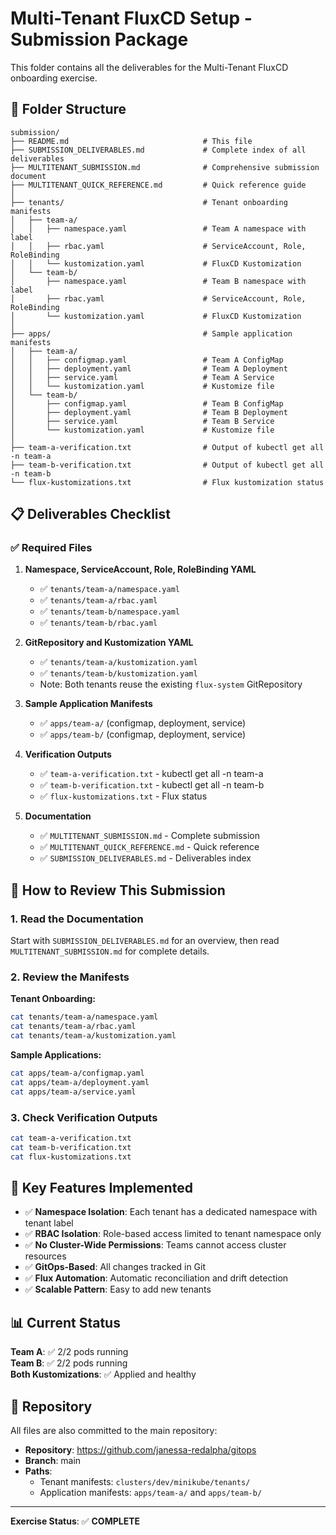 # Multi-Tenant FluxCD Setup - Submission Package

This folder contains all the deliverables for the Multi-Tenant FluxCD onboarding exercise.

## 📁 Folder Structure

```
submission/
├── README.md                              # This file
├── SUBMISSION_DELIVERABLES.md             # Complete index of all deliverables
├── MULTITENANT_SUBMISSION.md              # Comprehensive submission document
├── MULTITENANT_QUICK_REFERENCE.md         # Quick reference guide
│
├── tenants/                               # Tenant onboarding manifests
│   ├── team-a/
│   │   ├── namespace.yaml                 # Team A namespace with label
│   │   ├── rbac.yaml                      # ServiceAccount, Role, RoleBinding
│   │   └── kustomization.yaml             # FluxCD Kustomization
│   └── team-b/
│       ├── namespace.yaml                 # Team B namespace with label
│       ├── rbac.yaml                      # ServiceAccount, Role, RoleBinding
│       └── kustomization.yaml             # FluxCD Kustomization
│
├── apps/                                  # Sample application manifests
│   ├── team-a/
│   │   ├── configmap.yaml                 # Team A ConfigMap
│   │   ├── deployment.yaml                # Team A Deployment
│   │   ├── service.yaml                   # Team A Service
│   │   └── kustomization.yaml             # Kustomize file
│   └── team-b/
│       ├── configmap.yaml                 # Team B ConfigMap
│       ├── deployment.yaml                # Team B Deployment
│       ├── service.yaml                   # Team B Service
│       └── kustomization.yaml             # Kustomize file
│
├── team-a-verification.txt                # Output of kubectl get all -n team-a
├── team-b-verification.txt                # Output of kubectl get all -n team-b
└── flux-kustomizations.txt                # Flux kustomization status
```

## 📋 Deliverables Checklist

### ✅ Required Files

1. **Namespace, ServiceAccount, Role, RoleBinding YAML**
   - ✅ `tenants/team-a/namespace.yaml`
   - ✅ `tenants/team-a/rbac.yaml`
   - ✅ `tenants/team-b/namespace.yaml`
   - ✅ `tenants/team-b/rbac.yaml`

2. **GitRepository and Kustomization YAML**
   - ✅ `tenants/team-a/kustomization.yaml`
   - ✅ `tenants/team-b/kustomization.yaml`
   - Note: Both tenants reuse the existing `flux-system` GitRepository

3. **Sample Application Manifests**
   - ✅ `apps/team-a/` (configmap, deployment, service)
   - ✅ `apps/team-b/` (configmap, deployment, service)

4. **Verification Outputs**
   - ✅ `team-a-verification.txt` - kubectl get all -n team-a
   - ✅ `team-b-verification.txt` - kubectl get all -n team-b
   - ✅ `flux-kustomizations.txt` - Flux status

5. **Documentation**
   - ✅ `MULTITENANT_SUBMISSION.md` - Complete submission
   - ✅ `MULTITENANT_QUICK_REFERENCE.md` - Quick reference
   - ✅ `SUBMISSION_DELIVERABLES.md` - Deliverables index

## 🎯 How to Review This Submission

### 1. Read the Documentation
Start with `SUBMISSION_DELIVERABLES.md` for an overview, then read `MULTITENANT_SUBMISSION.md` for complete details.

### 2. Review the Manifests

**Tenant Onboarding:**
```bash
cat tenants/team-a/namespace.yaml
cat tenants/team-a/rbac.yaml
cat tenants/team-a/kustomization.yaml
```

**Sample Applications:**
```bash
cat apps/team-a/configmap.yaml
cat apps/team-a/deployment.yaml
cat apps/team-a/service.yaml
```

### 3. Check Verification Outputs
```bash
cat team-a-verification.txt
cat team-b-verification.txt
cat flux-kustomizations.txt
```

## 🔑 Key Features Implemented

- ✅ **Namespace Isolation**: Each tenant has a dedicated namespace with tenant label
- ✅ **RBAC Isolation**: Role-based access limited to tenant namespace only
- ✅ **No Cluster-Wide Permissions**: Teams cannot access cluster resources
- ✅ **GitOps-Based**: All changes tracked in Git
- ✅ **Flux Automation**: Automatic reconciliation and drift detection
- ✅ **Scalable Pattern**: Easy to add new tenants

## 📊 Current Status

**Team A**: ✅ 2/2 pods running  
**Team B**: ✅ 2/2 pods running  
**Both Kustomizations**: ✅ Applied and healthy

## 🚀 Repository

All files are also committed to the main repository:
- **Repository**: https://github.com/janessa-redalpha/gitops
- **Branch**: main
- **Paths**:
  - Tenant manifests: `clusters/dev/minikube/tenants/`
  - Application manifests: `apps/team-a/` and `apps/team-b/`

---

**Exercise Status**: ✅ **COMPLETE**

